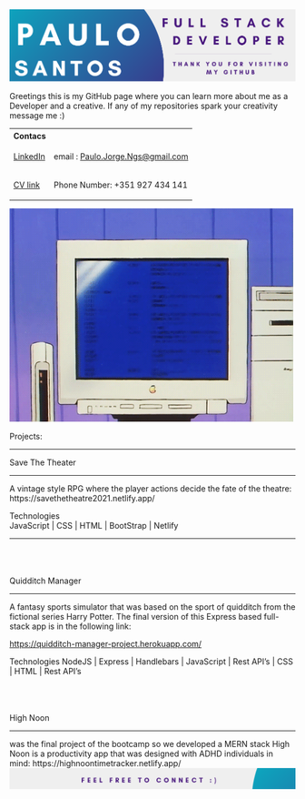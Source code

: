 <img src="/Github_Banner.png" alt="A banner that introduces the user Paulo Santos"> 


Greetings this is my GitHub page where you can learn more about me as a Developer and a creative.
If any of my repositories spark your creativity message me :)

<table>
<tr>
<th> Contacs </th>
</tr>
<tr>
<td>

<div> <a href="https://www.linkedin.com/in/paulo-j-santos/" target="_blank"><p>LinkedIn</p></a></div>

</td>
<td>

email :  Paulo.Jorge.Ngs@gmail.com
</td>
</tr>
  <tr>
<td>


 <a href="hhttps://www.canva.com/design/DAErfI6CH8g/7mgDgCLMeK0VJj9Bq58mKg/view?utm_content=DAErfI6CH8g&utm_campaign=designshare&utm_medium=link&utm_source=sharebutton" target="_blank"><p>CV link</p></a>
</td>
<td>
 Phone Number: +351 927 434 141

  
</td>
</tr>
</table>



<img src="/7577b71b1fa613d0032e31fbafb0bdcc.gif" alt="A computer flahsing"> 

Projects:
<br>
<hr>


Save The Theater
<br>
<hr>
A vintage style RPG where the player actions decide the fate of the theatre:
https://savethetheatre2021.netlify.app/


Technologies
<br>
JavaScript | CSS | HTML | BootStrap | Netlify

<hr>
<br>
<br>
<br>
Quidditch Manager 
<br>
<hr>
A fantasy sports simulator that was based on the sport of quidditch from the
fictional series Harry Potter. The final version of this Express based full-stack app 
is in the following link:

https://quidditch-manager-project.herokuapp.com/

Technologies
NodeJS | Express | Handlebars | JavaScript | Rest API’s | CSS | HTML | Rest API’s  




<br>
<br>
<br>
High Noon 
<br>
<hr>
was the final project of the bootcamp so we developed a MERN stack High Noon is a productivity app
that was designed with ADHD individuals in mind:
https://highnoontimetracker.netlify.app/

<img src="/Github_Footer.png " alt="A Footer inviting visitors to connect"> 
